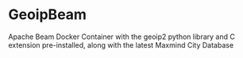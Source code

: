 # GeoipBeam
Apache Beam Docker Container with the geoip2 python library and C extension pre-installed, along with the latest Maxmind City Database
